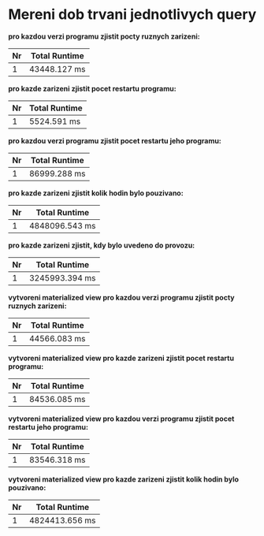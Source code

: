 # Mereni dob trvani jednotlivych query

**pro kazdou verzi programu zjistit pocty ruznych zarizeni:**  

| Nr  |Total Runtime |
| --- | ------------------ |
| 1  | 43448.127 ms        | 

**pro kazde zarizeni zjistit pocet restartu programu:**  

| Nr  |Total Runtime |
| --- | ------------------ |
| 1  | 5524.591 ms        | 

**pro kazdou verzi programu zjistit pocet restartu jeho programu:**

| Nr  |Total Runtime |
| --- | ------------------ |
| 1  | 86999.288 ms        |  

**pro kazde zarizeni zjistit kolik hodin bylo pouzivano:**

| Nr  |Total Runtime |
| --- | ------------------ |
| 1  | 4848096.543 ms      | 

**pro kazde zarizeni zjistit, kdy bylo uvedeno do provozu:**

| Nr  |Total Runtime |
| --- | ------------------ |
| 1  | 3245993.394 ms      | 

**vytvoreni materialized view pro kazdou verzi programu zjistit pocty ruznych zarizeni:**

| Nr  |Total Runtime |
| --- | ------------------ |
| 1  | 44566.083 ms      |

**vytvoreni materialized view pro kazde zarizeni zjistit pocet restartu programu:**  

| Nr  |Total Runtime |
| --- | ------------------ |
| 1  | 84536.085 ms      | 

**vytvoreni materialized view pro kazdou verzi programu zjistit pocet restartu jeho programu:**

| Nr  |Total Runtime |
| --- | ------------------ |
| 1  | 83546.318 ms      | 

**vytvoreni materialized view pro kazde zarizeni zjistit kolik hodin bylo pouzivano:**

| Nr  |Total Runtime |
| --- | ------------------ |
| 1  | 4824413.656 ms      | 


